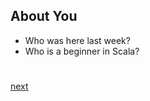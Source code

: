 ## About You
- Who was here last week?
- Who is a beginner in Scala?
#
#
[next](4-Serialisation_Formats.md)